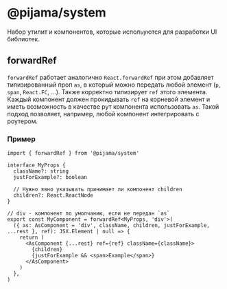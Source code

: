 # @pijama/system

Набор утилит и компонентов, которые испольуются для разработки UI библиотек.

## forwardRef

`forwardRef` работает аналогично `React.forwardRef` при этом добавляет типизированный проп `as`, в который можно передать любой элемент (`p`, `span`, `React.FC`, ...). Также корректно типизирует `ref` этого элемента. Каждый компонент должен прокидывать `ref` на корневой элемент и иметь возможность в качестве рут компонента использовать `as`. Такой подход позволяет, например, любой компонент интегрировать с роутером.

### Пример

```tsx
import { forwardRef } from '@pijama/system'

interface MyProps {
  className?: string
  justForExample?: boolean

  // Нужно явно указывать принимает ли компонент children
  children?: React.ReactNode
}

// div - компонент по умолчанию, если не передан `as`
export const MyComponent = forwardRef<MyProps, 'div'>(
  ({ as: AsComponent = 'div', className, children, justForExample, ...rest }, ref): JSX.Element | null => {
    return (
      <AsComponent {...rest} ref={ref} className={className}>
        {children}
        {justForExample && <span>Example</span>}
      </AsComponent>
    )
  },
)
```
